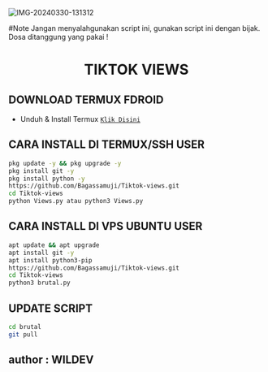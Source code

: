 <img src="https://i.ibb.co/s3M45mF/IMG-20240330-131312.jpg" alt="IMG-20240330-131312" border="0"></a>

#Note
Jangan menyalahgunakan script ini, gunakan script ini dengan bijak. Dosa ditanggung yang pakai !

<h1 align="center">TIKTOK VIEWS </h1>


## DOWNLOAD TERMUX FDROID
* Unduh & Install Termux [`Klik Disini`](https://f-droid.org/repo/com.termux_118.apk)

## CARA INSTALL DI TERMUX/SSH USER
```bash
pkg update -y && pkg upgrade -y
pkg install git -y
pkg install python -y
https://github.com/Bagassamuji/Tiktok-views.git
cd Tiktok-views
python Views.py atau python3 Views.py
```

## CARA INSTALL DI VPS UBUNTU USER
```bash
apt update && apt upgrade
apt install git -y
apt install python3-pip
https://github.com/Bagassamuji/Tiktok-views.git
cd Tiktok-views
python3 brutal.py
```

## UPDATE SCRIPT
```bash
cd brutal
git pull
```
## author : WILDEV
